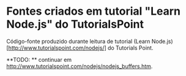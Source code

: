 # Fontes criados em tutorial "Learn Node.js" do TutorialsPoint

Código-fonte produzido durante leitura de tutorial (Learn Node.js)[http://www.tutorialspoint.com/nodejs/] do Tutorials Point.

**TODO: ** continuar em http://www.tutorialspoint.com/nodejs/nodejs_buffers.htm.